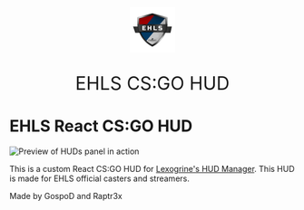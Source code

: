 <p align="center">
	<p align="center"><img src="icon.png" alt="Logo" width="80" height="80"></p>
	<p align="center" style="font-weight:400; font-size: 32px">EHLS CS:GO HUD</p>
</p>

# EHLS React CS:GO HUD

![Preview of HUDs panel in action](background.png)

This is a custom React CS:GO HUD for [Lexogrine's HUD Manager](https://github.com/lexogrine/hud-manager). This HUD is made for EHLS official casters and streamers.

Made by GospoD and Raptr3x
